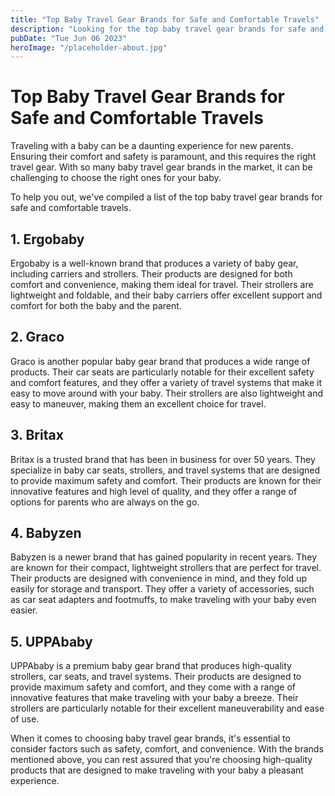 ```yaml
---
title: "Top Baby Travel Gear Brands for Safe and Comfortable Travels"
description: "Looking for the top baby travel gear brands for safe and comfortable travels? Check out our list of recommended brands to ensure your baby has a smooth journey."
pubDate: "Tue Jun 06 2023"
heroImage: "/placeholder-about.jpg"
---
```


# Top Baby Travel Gear Brands for Safe and Comfortable Travels

Traveling with a baby can be a daunting experience for new parents. Ensuring their comfort and safety is paramount, and this requires the right travel gear. With so many baby travel gear brands in the market, it can be challenging to choose the right ones for your baby.

To help you out, we&#39;ve compiled a list of the top baby travel gear brands for safe and comfortable travels.

## 1. Ergobaby

Ergobaby is a well-known brand that produces a variety of baby gear, including carriers and strollers. Their products are designed for both comfort and convenience, making them ideal for travel. Their strollers are lightweight and foldable, and their baby carriers offer excellent support and comfort for both the baby and the parent.

## 2. Graco

Graco is another popular baby gear brand that produces a wide range of products. Their car seats are particularly notable for their excellent safety and comfort features, and they offer a variety of travel systems that make it easy to move around with your baby. Their strollers are also lightweight and easy to maneuver, making them an excellent choice for travel.

## 3. Britax

Britax is a trusted brand that has been in business for over 50 years. They specialize in baby car seats, strollers, and travel systems that are designed to provide maximum safety and comfort. Their products are known for their innovative features and high level of quality, and they offer a range of options for parents who are always on the go.

## 4. Babyzen

Babyzen is a newer brand that has gained popularity in recent years. They are known for their compact, lightweight strollers that are perfect for travel. Their products are designed with convenience in mind, and they fold up easily for storage and transport. They offer a variety of accessories, such as car seat adapters and footmuffs, to make traveling with your baby even easier.

## 5. UPPAbaby

UPPAbaby is a premium baby gear brand that produces high-quality strollers, car seats, and travel systems. Their products are designed to provide maximum safety and comfort, and they come with a range of innovative features that make traveling with your baby a breeze. Their strollers are particularly notable for their excellent maneuverability and ease of use.

When it comes to choosing baby travel gear brands, it&#39;s essential to consider factors such as safety, comfort, and convenience. With the brands mentioned above, you can rest assured that you&#39;re choosing high-quality products that are designed to make traveling with your baby a pleasant experience.